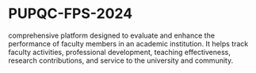 # PUPQC-FPS-2024
comprehensive platform designed to evaluate and enhance the  performance of faculty members in an academic institution. It helps track faculty activities, professional  development, teaching effectiveness, research contributions, and service to the university and  community.
